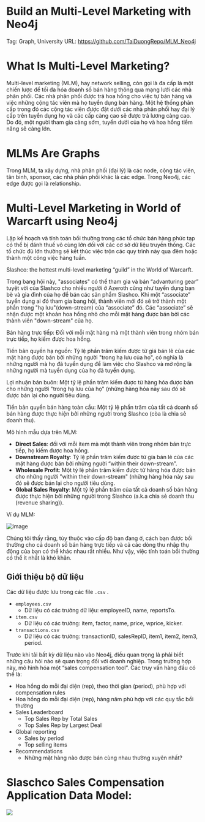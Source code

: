 # Build an Multi-Level Marketing with Neo4j

Tag: Graph, University
URL: https://github.com/TaiDuongRepo/MLM_Neo4j

# What Is Multi-Level Marketing?

Multi-level marketing (MLM), hay network selling, còn gọi là đa cấp là một chiến lược để tối đa hóa doanh số bán hàng thông qua mạng lưới các nhà phân phối. Các nhà phân phối được trả hoa hồng cho việc tự bán hàng và việc những cộng tác viên mà họ tuyển dụng bán hàng. Một hệ thống phân cấp trong đó các cộng tác viên được đặt dưới các nhà phân phối hay đại lý cấp trên tuyển dụng họ và các cấp càng cao sẽ được trả lương càng cao. Do đó, một người tham gia càng sớm, tuyến dưới của họ và hoa hồng tiềm năng sẽ càng lớn.

# MLMs Are Graphs

Trong MLM, ta xây dựng, nhà phân phối (đại lý) là các node, cộng tác viên, tân binh, sponsor, các nhà phân phối khác là các edge. Trong Neo4j, các edge được gọi là relationship.

# Multi-Level Marketing in World of Warcarft using Neo4j

Lập kế hoạch và tính toán bồi thường trong các tổ chức bán hàng phức tạp có thể bị đánh thuế vô cùng lớn đối với các cơ sở dữ liệu truyền thống. Các tổ chức đủ lớn thường sẽ kết thúc việc trộn các quy trình này qua đêm hoặc thành một công việc hàng tuần.

Slashco: the hottest multi-level marketing “guild” in the World of Warcarft.

Trong bang hội này, "associates" có thể tham gia và bán “advanturing gear” tuyệt vời của Slashco cho nhiều người ở Azeroth cũng như tuyển dụng bạn bè và gia đình của họ để bán các sản phẩm Slashco. Khi một “associate” tuyển dụng ai đó tham gia bang hội, thành viên mới đó sẽ trở thành một phần trong "hạ lưu"(down-stream) của “associate” đó. Các “associate” sẽ nhận được một khoản hoa hồng nhỏ cho mỗi mặt hàng được bán bởi các thành viên "down-stream" của họ.

Bán hàng trực tiếp: Đối với mỗi mặt hàng mà một thành viên trong nhóm bán trực tiếp, họ kiếm được hoa hồng.

Tiền bản quyền hạ nguồn: Tỷ lệ phần trăm kiếm được từ giá bán lẻ của các mặt hàng được bán bởi những người "trong hạ lưu của họ", có nghĩa là những người mà họ đã tuyển dụng để làm việc cho Slashco và mở rộng là những người mà tuyển dụng của họ đã tuyển dụng.

Lợi nhuận bán buôn: Một tỷ lệ phần trăm kiếm được từ hàng hóa được bán cho những người "trong hạ lưu của họ" (những hàng hóa này sau đó sẽ được bán lại cho người tiêu dùng.

Tiền bản quyền bán hàng toàn cầu: Một tỷ lệ phần trăm của tất cả doanh số bán hàng được thực hiện bởi những người trong Slashco (còa là chia sẻ doanh thu).

Mô hình mẫu dựa trên MLM:

- **Direct Sales**: đối với mỗi item mà một thành viên trong nhóm bán trực tiếp, họ kiếm được hoa hồng.
- **Downstream Royalty**: Tỷ lệ phần trăm kiếm được từ gía bán lẻ của các mặt hàng được bán bởi những người “within their down-stream”.
- **Wholesale Profit**: Một tỷ lệ phần trăm kiếm được từ hàng hóa được bán cho những người "within their down-stream" (những hàng hóa này sau đó sẽ được bán lại cho người tiêu dùng.
- **Global Sales Royalty**: Một tỷ lệ phần trăm của tất cả doanh số bán hàng được thực hiện bởi những người trong Slashco (a.k.a chia sẻ doanh thu (revenue sharing)).

Ví dụ MLM:

![image](http://i.imgur.com/ODDXeKb.png)

Chúng tôi thấy rằng, tùy thuộc vào cấp độ bạn đang ở, cách bạn được bồi thường cho cả doanh số bán hàng trực tiếp và cả các dòng thu nhập thụ động của bạn có thể khác nhau rất nhiều. Như vậy, việc tính toán bồi thường có thể ít nhất là khó khăn.

## Giới thiệu bộ dữ liệu

Các dữ liệu được lưu trong các file `.csv` .

- `employees.csv`
  - Dữ liệu có các trường dữ liệu: employeeID, name, reportsTo.
- `item.csv`
  - Dữ liệu có các trường: item, factor, name, price, wprice, kicker.
- `transactions.csv`
  - Dữ liệu có các trường: transactionID, salesRepID, item1, item2, item3, period.

Trước khi tải bất kỳ dữ liệu nào vào Neo4j, điều quan trọng là phải biết những câu hỏi nào sẽ quan trọng đối với doanh nghiệp. Trong trường hợp này, mô hình hóa một “sales compensation tool”. Các truy vấn hàng đầu có thể là:

- Hoa hồng do mỗi đại diện (rep), theo thời gian (period), phù hợp với compensation rules
- Hoa hồng do mỗi đại diện (rep), hàng năm phù hợp với các quy tắc bồi thường
- Sales Leaderboard
  - Top Sales Rep by Total Sales
  - Top Sales Rep by Largest Deal
- Global reporting
  - Sales by period
  - Top selling items
- Recommendations
  - Những mặt hàng nào được bán cùng nhau thường xuyên nhất?

# Slaschco Sales Compensation Application Data Model:

![](http://i.imgur.com/2y4MfIX.png)
